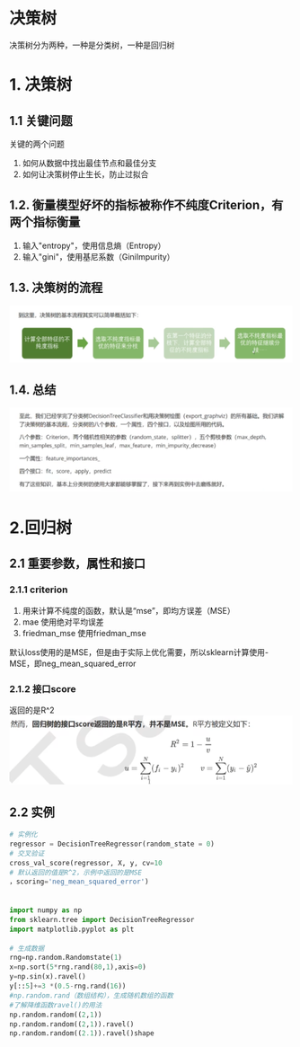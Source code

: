 # 决策树
决策树分为两种，一种是分类树，一种是回归树
# 1. 决策树
## 1.1 关键问题
关键的两个问题
1. 如何从数据中找出最佳节点和最佳分支
2. 如何让决策树停止生长，防止过拟合

## 1.2. 衡量模型好坏的指标被称作不纯度Criterion，有两个指标衡量
1. 输入"entropy"，使用信息熵（Entropy）
2. 输入"gini"，使用基尼系数（GiniImpurity）

## 1.3. 决策树的流程
![alt text](image-2.png)

## 1.4. 总结
![alt text](image-6.png)


# 2.回归树
## 2.1 重要参数，属性和接口
### 2.1.1 criterion
1. 用来计算不纯度的函数，默认是“mse”，即均方误差（MSE）
2. mae 使用绝对平均误差
3. friedman_mse 使用friedman_mse

默认loss使用的是MSE，但是由于实际上优化需要，所以sklearn计算使用-MSE，即neg_mean_squared_error
### 2.1.2 接口score
返回的是R^2
![alt text](image-3.png)

## 2.2 实例
```python
# 实例化
regressor = DecisionTreeRegressor(random_state = 0)
# 交叉验证
cross_val_score(regressor, X, y, cv=10
# 默认返回的值是R^2，示例中返回的是MSE
，scoring='neg_mean_squared_error')


import numpy as np
from sklearn.tree import DecisionTreeRegressor 
import matplotlib.pyplot as plt

# 生成数据
rng=np.random.Randomstate(1)
x=np.sort(5*rng.rand(80,1),axis=0)
y=np.sin(x).ravel()
y[::5]+=3 *(0.5-rng.rand(16))
#np.random.rand（数组结构），生成随机数组的函数
#了解降维函数ravel()的用法
np.random.random((2,1))
np.random.random((2,1)).ravel()
np.random.random((2.1)).ravel()shape
```

